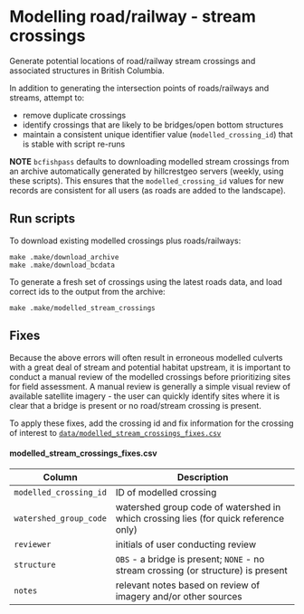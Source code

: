 # Modelling road/railway - stream crossings

Generate potential locations of road/railway stream crossings and associated structures in British Columbia.

In addition to generating the intersection points of roads/railways and streams, attempt to:

- remove duplicate crossings
- identify crossings that are likely to be bridges/open bottom structures
- maintain a consistent unique identifier value (`modelled_crossing_id`) that is stable with script re-runs

**NOTE** 
`bcfishpass` defaults to downloading modelled stream crossings from an archive automatically generated by hillcrestgeo servers (weekly, using these scripts). This ensures that the `modelled_crossing_id` values for new records are consistent for all users (as roads are added to the landscape).


## Run scripts

To download existing modelled crossings plus roads/railways:

    make .make/download_archive
    make .make/download_bcdata
    

To generate a fresh set of crossings using the latest roads data, and load correct ids to the output from the archive:

    make .make/modelled_stream_crossings


## Fixes

Because the above errors will often result in erroneous modelled culverts with a great deal of stream and potential habitat upstream, it is important to conduct a manual review of the modelled crossings before prioritizing sites for field assessment.  A manual review is generally a simple visual review of available satellite imagery - the user can quickly identify sites where it is clear that a bridge is present or no road/stream crossing is present.

To apply these fixes, add the crossing id and fix information for the crossing of interest to [`data/modelled_stream_crossings_fixes.csv`](data/modelled_stream_crossings_fixes.csv)

#### modelled_stream_crossings_fixes.csv

| Column               | Description |
|----------------------|-------------|
|`modelled_crossing_id`| ID of modelled crossing |
|`watershed_group_code`| watershed group code of watershed in which crossing lies (for quick reference only) |
|`reviewer`            | initials of user conducting review |
|`structure`           | `OBS` - a bridge is present; `NONE` - no stream crossing (or structure) is present
|`notes`               | relevant notes based on review of imagery and/or other sources
